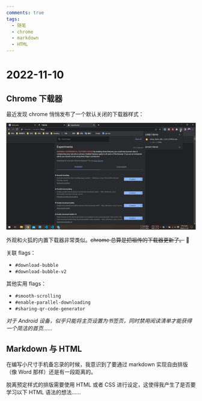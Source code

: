 ```yaml
---
comments: true
tags:
  - 随笔
  - chrome
  - markdown
  - HTML
---
```


# 2022-11-10

## Chrome 下载器

最近发现 chrome 悄悄发布了一个默认关闭的下载器样式：

![Chrome](./images/2022-11/chrome.png)

外观和火狐的内置下载器非常类似。~~chrome 总算是把祖传的下载器更新了。~~ 🤣

关联 flags：  

- `#download-bubble`
- `#download-bubble-v2`

其他实用 flags：

- `#smooth-scrolling`
- `#enable-parallel-downloading`
- `#sharing-qr-code-generator`

*对于 Android 设备，似乎只能将主页设置为书签页，同时禁用阅读清单才能获得一个简洁的首页……*

## Markdown 与 HTML

在编写小尺寸手机备忘录的时候，我意识到了要通过 markdown 实现自由排版（像 Word 那样）还是有一段距离的。

脱离预定样式的排版需要使用 HTML 或者 CSS 进行设定，这使得我产生了是否要学习以下 HTML 语法的想法……